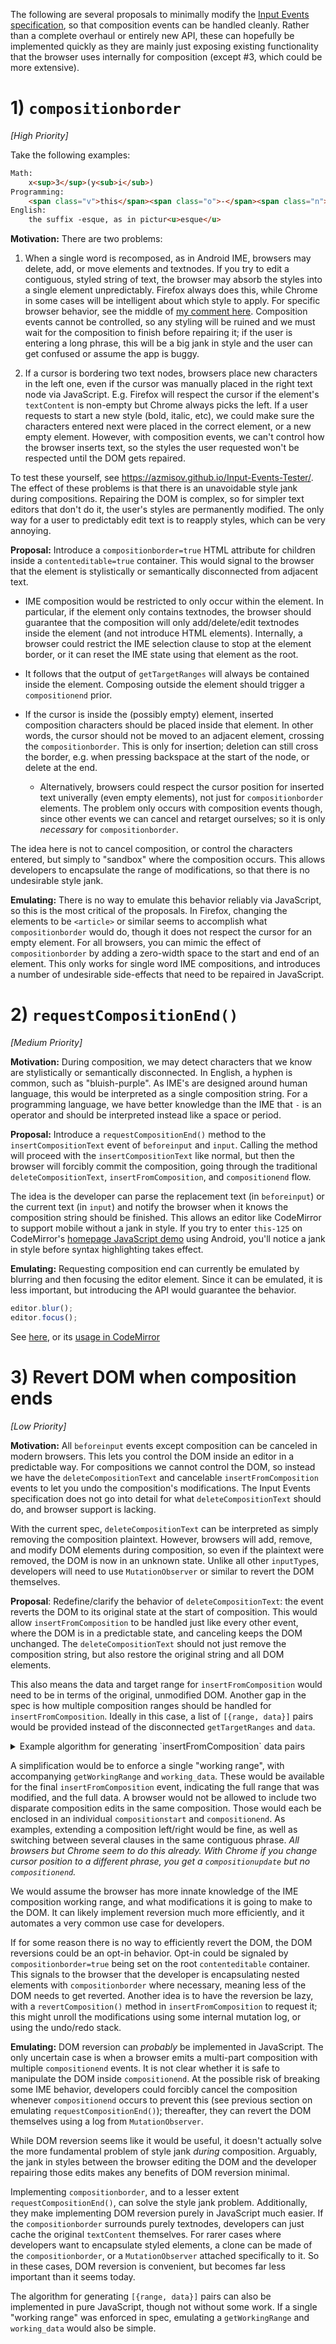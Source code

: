The following are several proposals to minimally modify the [Input Events specification](https://www.w3.org/TR/input-events-2/), so that composition events can be handled cleanly. Rather than a complete overhaul or entirely new API, these can hopefully be implemented quickly as they are mainly just exposing existing functionality that the browser uses internally for composition (except #3, which could be more extensive).

# 1) `compositionborder`

*[High Priority]*

Take the following examples:
```html
Math:
	x<sup>3</sup>(y<sub>i</sub>)
Programming:
	<span class="v">this</span><span class="o">-</span><span class="n">125</span>
English:
	the suffix -esque, as in pictur<u>esque</u>
```
**Motivation:** There are two problems:

1. When a single word is recomposed, as in Android IME, browsers may delete, add, or move elements and textnodes. If you try to edit a contiguous, styled string of text, the browser may absorb the styles into a single element unpredictably. Firefox always does this, while Chrome in some cases will be intelligent about which style to apply. For specific browser behavior, see the middle of [my comment here](https://github.com/w3c/input-events/issues/134#issuecomment-1289626740). Composition events cannot be controlled, so any styling will be ruined and we must wait for the composition to finish before repairing it; if the user is entering a long phrase, this will be a big jank in style and the user can get confused or assume the app is buggy.

2. If a cursor is bordering two text nodes, browsers place new characters in the left one, even if the cursor was manually placed in the right text node via JavaScript. E.g. Firefox will respect the cursor if the element's `textContent` is non-empty but Chrome always picks the left. If a user requests to start a new style (bold, italic, etc), we could make sure the characters entered next were placed in the correct element, or a new empty element. However, with composition events, we can't control how the browser inserts text, so the styles the user requested won't be respected until the DOM gets repaired.

To test these yourself, see https://azmisov.github.io/Input-Events-Tester/. The effect of these problems is that there is an unavoidable style jank during compositions. Repairing the DOM is complex, so for simpler text editors that don't do it, the user's styles are permanently modified. The only way for a user to predictably edit text is to reapply styles, which can be very annoying.

**Proposal:** Introduce a `compositionborder=true` HTML attribute for children inside a `contenteditable=true` container. This would signal to the browser that the element is stylistically or semantically disconnected from adjacent text.
- IME composition would be restricted to only occur within the element. In particular, if the element only contains textnodes, the browser should guarantee that the composition will only add/delete/edit textnodes inside the element (and not introduce HTML elements). Internally, a browser could restrict the IME selection clause to stop at the element border, or it can reset the IME state using that element as the root.
- It follows that the output of `getTargetRanges` will always be contained inside the element. Composing outside the element should trigger a `compositionend` prior.
- If the cursor is inside the (possibly empty) element, inserted composition characters should be placed inside that element. In other words, the cursor should not be moved to an adjacent element, crossing the `compositionborder`. This is only for insertion; deletion can still cross the border, e.g. when pressing backspace at the start of the node, or delete at the end.

  - Alternatively, browsers could respect the cursor position for inserted text univerally (even empty elements), not just for `compositionborder` elements. The problem only occurs with composition events though, since other events we can cancel and retarget ourselves; so it is only *necessary* for `compositionborder`.

The idea here is not to cancel composition, or control the characters entered, but simply to "sandbox" where the composition occurs. This allows developers to encapsulate the range of modifications, so that there is no undesirable style jank.

**Emulating:** There is no way to emulate this behavior reliably via JavaScript, so this is the most critical of the proposals. In Firefox, changing the elements to be `<article>` or similar seems to accomplish what `compositionborder` would do, though it does not respect the cursor for an empty element. For all browsers, you can mimic the effect of `compositionborder` by adding a zero-width space to the start and end of an element. This only works for single word IME compositions, and introduces a number of undesirable side-effects that need to be repaired in JavaScript.

# 2) `requestCompositionEnd()`

*[Medium Priority]*

**Motivation:** During composition, we may detect characters that we know are stylistically or semantically disconnected. In English, a hyphen is common, such as "bluish-purple". As IME's are designed around human language, this would be interpreted as a single composition string. For a programming language, we have better knowledge than the IME that `-` is an operator and should be interpreted instead like a space or period.

**Proposal:** Introduce a `requestCompositionEnd()` method to the `insertCompositionText` event of `beforeinput` and `input`. Calling the method will proceed with the `insertCompositionText` like normal, but then the browser will forcibly commit the composition, going through the traditional `deleteCompositionText`, `insertFromComposition`, and `compositionend` flow.

The idea is the developer can parse the replacement text (in `beforeinput`) or the current text (in `input`) and notify the browser when it knows the composition string should be finished. This allows an editor like CodeMirror to support mobile without a jank in style. If you try to enter `this-125` on CodeMirror's [homepage JavaScript demo](https://github.com/w3c/input-events/issues/codemirror.net) using Android, you'll notice a jank in style before syntax highlighting takes effect.

**Emulating:** Requesting composition end can currently be emulated by blurring and then focusing the editor element. Since it can be emulated, it is less important, but introducing the API  would guarantee the behavior.

```javascript
editor.blur();
editor.focus();
```
See [here](https://stackoverflow.com/questions/63204395/how-can-i-reliably-cancel-a-compositionstart-event), or its [usage in CodeMirror](https://github.com/codemirror/codemirror5/blob/e1fe2100d0fdc7c34d47993f6514bdd2213c0015/src/input/ContentEditableInput.js#L350)

# 3) Revert DOM when composition ends

*[Low Priority]*

**Motivation:** All `beforeinput` events except composition can be canceled in modern browsers. This lets you control the DOM inside an editor in a predictable way. For compositions we cannot control the DOM, so instead we have the `deleteCompositionText` and cancelable `insertFromComposition` events to let you undo the composition's modifications. The Input Events specification does not go into detail for what `deleteCompositionText` should do, and browser support is lacking.

With the current spec, `deleteCompositionText` can be interpreted as simply removing the composition plaintext. However, browsers will add, remove, and modify DOM elements during composition, so even if the plaintext were removed, the DOM is now in an unknown state. Unlike all other `inputType`s, developers will need to use `MutationObserver` or similar to revert the DOM themselves.

**Proposal**: Redefine/clarify the behavior of `deleteCompositionText`: the event reverts the DOM to its original state at the start of composition. This would allow `insertFromComposition` to be handled just like every other event, where the DOM is in a predictable state, and canceling keeps the DOM unchanged. The `deleteCompositionText` should not just remove the composition string, but also restore the original string and all DOM elements.

This also means the data and target range for `insertFromComposition` would need to be in terms of the original, unmodified DOM. Another gap in the spec is how multiple composition ranges should be handled for `insertFromComposition`. Ideally in this case, a list of `[{range, data}]` pairs would be provided instead of the disconnected `getTargetRanges` and `data`.

<details><summary>Example algorithm for generating `insertFromComposition` data pairs</summary>
<p>
The composition target is the nearest ancestor with `compositionborder=true`, or the furthest ancestor with `contenteditable=true`. To calculate the `{range,data}` list, the browser can track an ordered list of ranges for the *plaintext* of the composition target; call this the `edit_list`. Each range has the attributes:

- `edited`: boolean indicating this range has been edited
- `length`: how many characters in the current text this range spans
- `original_length`: number of characters from the original unedited plaintext; if `!edited`, then `original_length == length`
- `data`: (optional) if `edited=true`, one could cache the current `textContent` in this range

Initially, there is just one range:
 ```javascript
edit_list = [{
	edited: false,
	length: target.textContent.length
	original_length: target.textContent.length
}]
```
 For every new composition event, we convert its `StaticRange` to plaintext offsets relative to the target. There will be 1+ intersecting ranges in the `edit_list`. Intersections can be found efficiently if `edit_list` is stored in a "Binary Indexed Tree" or similar data structure (an indexed tree could also be used to convert StaticRange to plaintext offsets). To add the new range to the list:

 - If the first/last intersecting range are partial and `edited=false`, split them at the intersection point.
 - Let `new_length` and `new_original_length` be the sum of all intersecting range's `length` and `original_length`
 - Remove intersecting ranges
 - Insert a new range at the removal point: `{edited:true, length: new_length, original_length: new_original_length}`

When `insertFromComposition` is dispatched, convert `edit_list` to a `{range,data}` list in reference to the original reverted DOM:

- The original plaintext start/end is given by cumulative sum of `original_length`. Iterating through the original textnodes, or by using another binary indexed tree structure, one can create `StaticRange`s with the appropriate text nodes.
- The same procedure can be used with `length` to extract `data`, this time on the modified DOM. Alternatively, `data` could have been cached inside `edit_list` throughout. 
</p>
</details>

A simplification would be to enforce a single "working range", with accompanying `getWorkingRange` and `working_data`. These would be available for the final `insertFromComposition` event, indicating the full range that was modified, and the full data. A browser would not be allowed to include two disparate composition edits in the same composition. Those would each be enclosed in an individual `compositionstart` and `compositionend`. As examples, extending a composition left/right would be fine, as well as switching between several clauses in the same contiguous phrase. *All browsers but Chrome seem to do this already. With Chrome if you change cursor position to a different phrase, you get a `compositionupdate` but no `compositionend`.*

We would assume the browser has more innate knowledge of the IME composition working range, and what modifications it is going to make to the DOM. It can likely implement reversion much more efficiently, and it automates a very common use case for developers. 

If for some reason there is no way to efficiently revert the DOM, the DOM reversions could be an opt-in behavior. Opt-in could be signaled by `compositionborder=true` being set on the root `contenteditable` container. This signals to the browser that the developer is encapsulating nested elements with `compositionborder` where necessary, meaning less of the DOM needs to get reverted. Another idea is to have the reversion be lazy, with a `revertComposition()` method in `insertFromComposition` to request it; this might unroll the modifications using some internal mutation log, or using the undo/redo stack. 

**Emulating:** DOM reversion can *probably* be implemented in JavaScript. The only uncertain case is when a browser emits a multi-part composition with multiple `compositionend` events. It is not clear whether it is safe to manipulate the DOM inside `compositionend`. At the possible risk of breaking some IME behavior, developers could forcibly cancel the composition whenever `compositionend` occurs to prevent this (see previous section on emulating `requestCompositionEnd()`); thereafter, they can revert the DOM themselves using a log from `MutationObserver`.

While DOM reversion seems like it would be useful, it doesn't actually solve the more fundamental problem of style jank *during* composition. Arguably, the jank in styles between the browser editing the DOM and the developer repairing those edits makes any benefits of DOM reversion minimal.

Implementing `compositionborder`, and to a lesser extent `requestCompositionEnd()`, can solve the style jank problem. Additionally, they make implementing DOM reversion purely in JavaScript much easier. If the `compositionborder` surrounds purely textnodes, developers can just cache the original `textContent` themselves. For rarer cases where developers want to encapsulate styled elements, a clone can be made of the `compositionborder`, or a `MutationObserver` attached specifically to it. So in these cases, DOM reversion is convenient, but becomes far less important than it seems today.

The algorithm for generating `[{range, data}]` pairs can also be implemented in pure JavaScript, though not without some work. If a single "working range" was enforced in spec, emulating a `getWorkingRange` and `working_data` would also be simple.